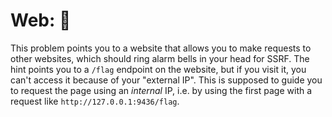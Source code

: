 # Web: 👹
This problem points you to a website that allows you to make requests to other websites, which
should ring alarm bells in your head for SSRF. The hint points you to a `/flag` endpoint on the 
website, but if you visit it, you can't access it because of your "external IP". This is supposed to
guide you to request the page using an *internal* IP, i.e. by using the first page with a request
like `http://127.0.0.1:9436/flag`.


